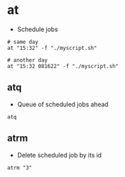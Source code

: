 # at

- Schedule jobs

```shell
# same day
at "15:32" -f "./myscript.sh"

# another day
at "15:32 081622" -f "./myscript.sh"
```

## atq

- Queue of scheduled jobs ahead

```shell
atq
```

## atrm

- Delete scheduled job by its id

```shell
atrm "3"
```
